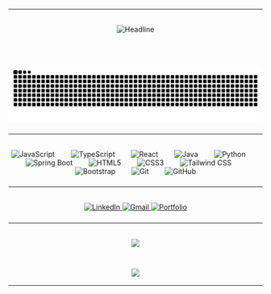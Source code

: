 <hr>
<br clear="both">

<div align="center">
  <img src="https://readme-typing-svg.herokuapp.com?size=40&duration=3000&color=30DC72&center=true&vCenter=true&width=900&height=100&lines=I'm+Yaren+Bulut.;Junior+Full+Stack+Engineer.;React+%7C+Spring+Boot+%7C+AI+Enthusiast." alt="Headline" />
</div>

###

<br clear="both">

###

<div align="center">
  <img src="https://raw.githubusercontent.com/gezerm85/gezerm85/output/snake.svg" alt="Snake animation" />
</div>

###
<hr>
<br clear="both">

<!-- Tech stack -->
<div align="center">
  <img src="https://cdn.jsdelivr.net/gh/devicons/devicon/icons/javascript/javascript-original.svg" height="40" alt="JavaScript" />
  <img width="24" />
  <img src="https://cdn.jsdelivr.net/gh/devicons/devicon/icons/typescript/typescript-original.svg" height="40" alt="TypeScript" />
  <img width="24" />
  <img src="https://cdn.jsdelivr.net/gh/devicons/devicon/icons/react/react-original.svg" height="40" alt="React" />
  <img width="24" />
  <img src="https://cdn.jsdelivr.net/gh/devicons/devicon/icons/java/java-original.svg" height="40" alt="Java" />
  <img width="24" />
  <img src="https://cdn.jsdelivr.net/gh/devicons/devicon/icons/python/python-original.svg" height="40" alt="Python" />
  <img width="24" />
  <img src="https://cdn.jsdelivr.net/gh/devicons/devicon/icons/spring/spring-original.svg" height="40" alt="Spring Boot" />
  <img width="24" />
  <img src="https://cdn.jsdelivr.net/gh/devicons/devicon/icons/html5/html5-original.svg" height="40" alt="HTML5" />
  <img width="24" />
  <img src="https://cdn.jsdelivr.net/gh/devicons/devicon/icons/css3/css3-original.svg" height="40" alt="CSS3" />
  <img width="24" />
  <img src="https://cdn.jsdelivr.net/gh/devicons/devicon/icons/tailwindcss/tailwindcss-original-wordmark.svg" height="40" alt="Tailwind CSS" />
  <img width="24" />
  <img src="https://cdn.jsdelivr.net/gh/devicons/devicon/icons/bootstrap/bootstrap-original.svg" height="40" alt="Bootstrap" />
  <img width="24" />
  <img src="https://cdn.jsdelivr.net/gh/devicons/devicon/icons/git/git-original.svg" height="40" alt="Git" />
  <img width="24" />
  <img src="https://cdn.jsdelivr.net/gh/devicons/devicon/icons/github/github-original.svg" height="40" alt="GitHub" />
</div>

###
<hr>
<br clear="both">

<!-- Sosyal bağlantılar -->
<div align="center">
  <a href="https://www.linkedin.com/in/yarenbulut/" target="_blank">
    <img src="https://img.shields.io/static/v1?message=LinkedIn&logo=linkedin&label=&color=0077B5&logoColor=white&labelColor=&style=for-the-badge" height="40" alt="LinkedIn" />
  </a>

  <a href="mailto:buluthaticeyaren@gmail.com" target="_blank">
    <img src="https://img.shields.io/static/v1?message=Gmail&logo=gmail&label=&color=D14836&logoColor=white&labelColor=&style=for-the-badge" height="40" alt="Gmail" />
  </a>

  <a href="https://yarenbulut.com" target="_blank">
    <img src="https://img.shields.io/static/v1?message=Portfolio&logo=vercel&label=&color=000000&logoColor=white&labelColor=&style=for-the-badge" height="40" alt="Portfolio" />
  </a>
</div>

###
<hr>
<br clear="both">

<!-- Ziyaretçi sayacı -->
<div align="center">
  <img src="https://profile-counter.glitch.me/yarenbulut/count.svg?" />
</div>

###
<br clear="both">

<!-- Giphy animasyon -->
<div align="center">
  <img height="200" src="https://media2.giphy.com/media/v1.Y2lkPTc5MGI3NjExeWN6YWhuOHZzNmZudnFkbWFmeDY2a2ZxNzB1bnJ1Y2Nsa3gxdm0xcCZlcD12MV9naWZzX3NlYXJjaCZjdD1n/eNAsQY1L6Z0rC/giphy.gif" />
</div>
<hr>

